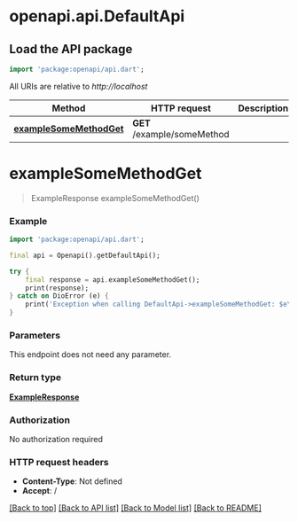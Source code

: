 # openapi.api.DefaultApi

## Load the API package
```dart
import 'package:openapi/api.dart';
```

All URIs are relative to *http://localhost*

Method | HTTP request | Description
------------- | ------------- | -------------
[**exampleSomeMethodGet**](DefaultApi.md#examplesomemethodget) | **GET** /example/someMethod | 


# **exampleSomeMethodGet**
> ExampleResponse exampleSomeMethodGet()





### Example
```dart
import 'package:openapi/api.dart';

final api = Openapi().getDefaultApi();

try {
    final response = api.exampleSomeMethodGet();
    print(response);
} catch on DioError (e) {
    print('Exception when calling DefaultApi->exampleSomeMethodGet: $e\n');
}
```

### Parameters
This endpoint does not need any parameter.

### Return type

[**ExampleResponse**](ExampleResponse.md)

### Authorization

No authorization required

### HTTP request headers

 - **Content-Type**: Not defined
 - **Accept**: /

[[Back to top]](#) [[Back to API list]](../README.md#documentation-for-api-endpoints) [[Back to Model list]](../README.md#documentation-for-models) [[Back to README]](../README.md)

